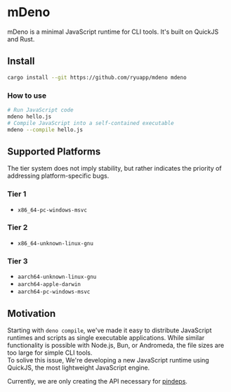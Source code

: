 # mDeno

mDeno is a minimal JavaScript runtime for CLI tools. It's built on QuickJS and Rust.

## Install

```sh
cargo install --git https://github.com/ryuapp/mdeno mdeno
```

### How to use

```sh
# Run JavaScript code
mdeno hello.js
# Compile JavaScript into a self-contained executable
mdeno --compile hello.js
```

## Supported Platforms

The tier system does not imply stability, but rather indicates the priority of addressing platform-specific bugs.

### Tier 1

- `x86_64-pc-windows-msvc`

### Tier 2

- `x86_64-unknown-linux-gnu`

### Tier 3

- `aarch64-unknown-linux-gnu`
- `aarch64-apple-darwin`
- `aarch64-pc-windows-msvc`

## Motivation

Starting with `deno compile`, we've made it easy to distribute JavaScript runtimes and scripts as single executable applications. While similar functionality is possible with Node.js, Bun, or Andromeda, the file sizes are too large for simple CLI tools.\
To solive this issue, We're developing a new JavaScript runtime using QuickJS, the most lightweight JavaScript engine.

Currently, we are only creating the API necessary for [pindeps](https://github.com/ryuapp/pindeps).

